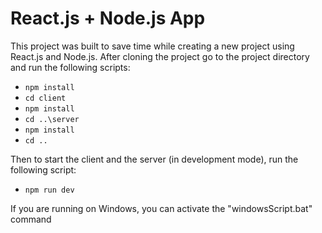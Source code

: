 # React.js + Node.js App

This project was built to save time while creating a new project using React.js and Node.js. After cloning the project go to the project directory and run the following scripts:

- `npm install`
- `cd client`
- `npm install`
- `cd ..\server`
- `npm install`
- `cd ..`

Then to start the client and the server (in development mode), run the following script:
- `npm run dev`

If you are running on Windows, you can activate the "windowsScript.bat" command
